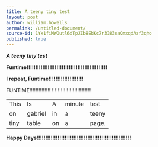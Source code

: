```yaml
---
title: A teeny tiny test
layout: post
author: william.howells
permalink: /untitled-document/
source-id: 1Yx1fiMWOutl6dTpJIb8EbKc7r3I83eaQmxqdAaf3qho
published: true
---
```

**_A teeny tiny test_**

**Funtime!!!!!!!!!!!!!!!!!!!!!!!!!!!!!!!!!!!!!!!!!!!!!!**

**I repeat, Funtime!!!!!!!!!!!!!!!!!!!!**

FUNTIME!!!!!!!!!!!!!!!!!!!!!!!!!!!!!!!!!!!!!!!!!

<table>
  <tr>
    <td>This</td>
    <td>Is</td>
    <td>A</td>
    <td>minute</td>
    <td>test </td>
  </tr>
  <tr>
    <td>on </td>
    <td>gabriel</td>
    <td>in </td>
    <td>a</td>
    <td>teeny </td>
  </tr>
  <tr>
    <td>tiny</td>
    <td>table</td>
    <td>on</td>
    <td>a</td>
    <td>page.</td>
  </tr>
</table>


**Happy Days!!!!!!!!!!!!!!!!!!!!!!!!!!!!!!!!!!!!!!!!!!!!!!!!!!!!!!**

